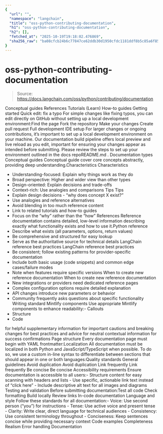 ```yaml
---
{
  "url": "",
  "namespace": "langchain",
  "title": "oss-python-contributing-documentation",
  "h1": "oss-python-contributing-documentation",
  "h2": [],
  "fetched_at": "2025-10-19T19:18:02.476869",
  "sha256_raw": "ba08cfcb24b6c77847ce62ddb30d1950cfdc1181ddf8b5c85a6f8514eb531e02"
}
---
```


# oss-python-contributing-documentation

> Source: https://docs.langchain.com/oss/python/contributing/documentation

Conceptual guides
References
Tutorials (Learn)
How-to guides
Getting started
Quick edit: fix a typo
For simple changes like fixing typos, you can edit directly on GitHub without setting up a local development environment:Find the page
Fork the repository
Make your changes
Create pull request
Full development IDE setup
For larger changes or ongoing contributions, it’s important to set up a local development environment on your machine. Our documentation build pipeline offers local preview and live reload as you edit, important for ensuring your changes appear as intended before submitting. Please review the steps to set up your environment outlined in the docs repoREADME.md
.
Documentation types
Conceptual guides
Conceptual guide cover core concepts abstractly, providing deep understanding.Characteristics
Characteristics
- Understanding-focused: Explain why things work as they do
- Broad perspective: Higher and wider view than other types
- Design-oriented: Explain decisions and trade-offs
- Context-rich: Use analogies and comparisons
Tips
Tips
- Explain design decisions - “why does concept X exist?”
- Use analogies and reference alternatives
- Avoid blending in too much reference content
- Link to related tutorials and how-to guides
- Focus on the “why” rather than the “how”
References
Reference documentation contains detailed, low-level information describing exactly what functionality exists and how to use it.Python reference
- Describe what exists (all parameters, options, return values)
- Be comprehensive and structured for easy lookup
- Serve as the authoritative source for technical details
LangChain reference best practices
LangChain reference best practices
- Be consistent; follow existing patterns for provider-specific documentation
- Include both basic usage (code snippets) and common edge cases/failure modes
- Note when features require specific versions
When to create new reference documentation
When to create new reference documentation
- New integrations or providers need dedicated reference pages
- Complex configuration options require detailed explanation
- API changes introduce new parameters or behavior
- Community frequently asks questions about specific functionality
Writing standard
Mintlify components
Use appropriate Mintlify components to enhance readability:- Callouts
- Structure
- Code
<Note>
for helpful supplementary information<Warning>
for important cautions and breaking changes<Tip>
for best practices and advice<Info>
for neutral contextual information<Check>
for success confirmations
Page structure
Every documentation page must begin with YAML frontmatter:Localization
All documentation must be localized in both Python and JavaScript/TypeScript when possible. To do so, we use a custom in-line syntax to differentiate between sections that should appear in one or both languages:Quality standards
General guidelines
Avoid duplication
Avoid duplication
Link frequently
Link frequently
Be concise
Be concise
Accessibility requirements
Ensure documentation is accessible to all users:- Structure content for easy scanning with headers and lists
- Use specific, actionable link text instead of “click here”
- Include descriptive alt text for all images and diagrams
Testing and validation
Before submitting documentation:Test all code
Check formatting
Build locally
Review links
In-code documentation
Language and style
Follow these standards for all documentation:- Voice: Use second person (“you”) for instructions
- Tense: Use active voice and present tense
- Clarity: Write clear, direct language for technical audiences
- Consistency: Use consistent terminology throughout
- Conciseness: Keep sentences concise while providing necessary context
Code examples
Completeness
Realism
Error handling
Documentation